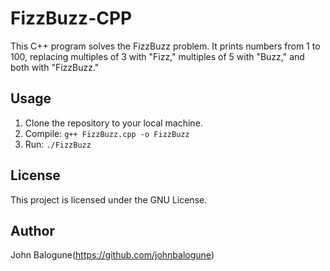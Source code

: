 # FizzBuzz-CPP

This C++ program solves the FizzBuzz problem. It prints numbers from 1 to 100, replacing multiples of 3 with "Fizz," multiples of 5 with "Buzz," and both with "FizzBuzz."

## Usage

1. Clone the repository to your local machine.
2. Compile: `g++ FizzBuzz.cpp -o FizzBuzz`
3. Run: `./FizzBuzz`

## License

This project is licensed under the GNU License.

## Author

John Balogune(https://github.com/johnbalogune)

